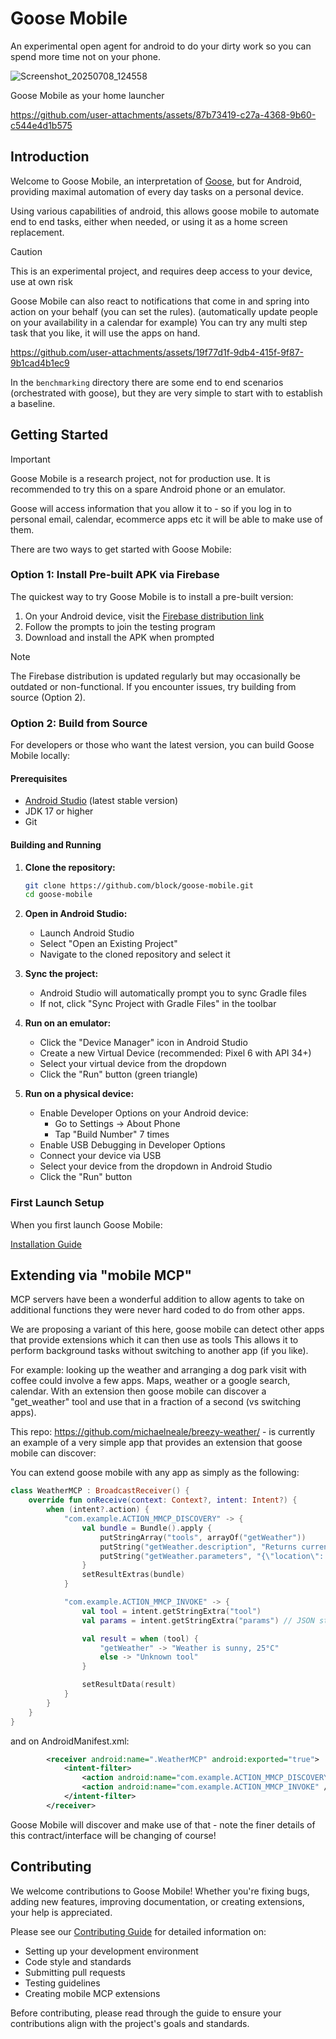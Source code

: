 # Goose Mobile

An experimental open agent for android to do your dirty work so you can spend more time not on your phone.

![Screenshot_20250708_124558](https://github.com/user-attachments/assets/af9d7d83-54f4-4ace-ad66-9e19f86c8fb9)

Goose Mobile as your home launcher 

https://github.com/user-attachments/assets/87b73419-c27a-4368-9b60-c544e4d1b575


## Introduction
Welcome to Goose Mobile, an interpretation of [Goose](https://github.com/block/goose), but for Android, providing maximal automation of every day tasks on a personal device.

Using various capabilities of android, this allows goose mobile to automate end to end tasks, 
either when needed, or using it as a home screen replacement.

> [!CAUTION]
> This is an experimental project, and requires deep access to your device, use at own risk

Goose Mobile can also react to notifications that come in and spring into action on your behalf (you can set the rules).
(automatically update people on your availability in a calendar for example)
You can try any multi step task that you like, it will use the apps on hand.

https://github.com/user-attachments/assets/19f77d1f-9db4-415f-9f87-9b1cad4b1ec9

In the `benchmarking` directory there are some end to end scenarios (orchestrated with goose), but they are very simple to start with to establish a baseline.

## Getting Started

> [!IMPORTANT]  
> Goose Mobile is a research project, not for production use. It is recommended to try this on a spare Android phone or an emulator.

Goose will access information that you allow it to - so if you log in to personal email, calendar, ecommerce apps etc it will be able to make use of them.

There are two ways to get started with Goose Mobile:

### Option 1: Install Pre-built APK via Firebase

The quickest way to try Goose Mobile is to install a pre-built version:

1. On your Android device, visit the [Firebase distribution link](https://appdistribution.firebase.google.com/pub/i/3f111ea732d5f7f6)
2. Follow the prompts to join the testing program
3. Download and install the APK when prompted


> [!NOTE]
> The Firebase distribution is updated regularly but may occasionally be outdated or non-functional. If you encounter issues, try building from source (Option 2).

### Option 2: Build from Source

For developers or those who want the latest version, you can build Goose Mobile locally:

#### Prerequisites
- [Android Studio](https://developer.android.com/studio) (latest stable version)
- JDK 17 or higher
- Git

#### Building and Running

1. **Clone the repository:**
   ```bash
   git clone https://github.com/block/goose-mobile.git
   cd goose-mobile
   ```

2. **Open in Android Studio:**
   - Launch Android Studio
   - Select "Open an Existing Project"
   - Navigate to the cloned repository and select it

3. **Sync the project:**
   - Android Studio will automatically prompt you to sync Gradle files
   - If not, click "Sync Project with Gradle Files" in the toolbar

4. **Run on an emulator:**
   - Click the "Device Manager" icon in Android Studio
   - Create a new Virtual Device (recommended: Pixel 6 with API 34+)
   - Select your virtual device from the dropdown
   - Click the "Run" button (green triangle)

5. **Run on a physical device:**
   - Enable Developer Options on your Android device:
     - Go to Settings → About Phone
     - Tap "Build Number" 7 times
   - Enable USB Debugging in Developer Options
   - Connect your device via USB
   - Select your device from the dropdown in Android Studio
   - Click the "Run" button

### First Launch Setup

When you first launch Goose Mobile:

[Installation Guide](INSTALLATION.md)


## Extending via "mobile MCP"

MCP servers have been a wonderful addition to allow agents to take on additional functions they were never
hard coded to do from other apps. 

We are proposing a variant of this here, goose mobile can detect other apps that provide extensions which it can then use as tools
This allows it to perform background tasks without switching to another app (if you like).

For example: looking up the weather and arranging a dog park visit with coffee could involve a few apps. Maps, weather or a google search, calendar. 
With an extension then goose mobile can discover a "get_weather" tool and use that in a fraction of a second (vs switching apps).

This repo: https://github.com/michaelneale/breezy-weather/ - is currently an example of a very simple app that provides an extension that goose mobile can discover:


You can extend goose mobile with any app as simply as the following:

```kotlin
class WeatherMCP : BroadcastReceiver() {
    override fun onReceive(context: Context?, intent: Intent?) {
        when (intent?.action) {
            "com.example.ACTION_MMCP_DISCOVERY" -> {
                val bundle = Bundle().apply {
                    putStringArray("tools", arrayOf("getWeather"))
                    putString("getWeather.description", "Returns current weather for given location.")
                    putString("getWeather.parameters", "{\"location\": \"string\"}")
                }
                setResultExtras(bundle)
            }

            "com.example.ACTION_MMCP_INVOKE" -> {
                val tool = intent.getStringExtra("tool")
                val params = intent.getStringExtra("params") // JSON string

                val result = when (tool) {
                    "getWeather" -> "Weather is sunny, 25°C"
                    else -> "Unknown tool"
                }

                setResultData(result)
            }
        }
    }
}
```

and on AndroidManifest.xml:

```xml
        <receiver android:name=".WeatherMCP" android:exported="true">
            <intent-filter>
                <action android:name="com.example.ACTION_MMCP_DISCOVERY" />
                <action android:name="com.example.ACTION_MMCP_INVOKE" />
            </intent-filter>
        </receiver>
```

Goose Mobile will discover and make use of that - note the finer details of this contract/interface will be changing of course!

## Contributing

We welcome contributions to Goose Mobile! Whether you're fixing bugs, adding new features, improving documentation, or creating extensions, your help is appreciated.

Please see our [Contributing Guide](CONTRIBUTING.md) for detailed information on:
- Setting up your development environment
- Code style and standards
- Submitting pull requests
- Testing guidelines
- Creating mobile MCP extensions

Before contributing, please read through the guide to ensure your contributions align with the project's goals and standards.
